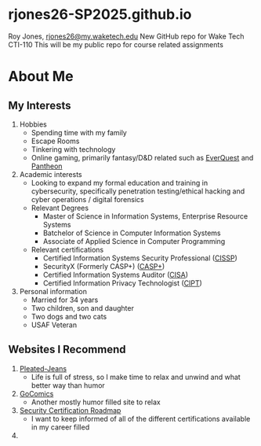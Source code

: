 # rjones26-SP2025.github.io

Roy Jones, rjones26@my.waketech.edu
New GitHub repo for Wake Tech CTI-110
This will be my public repo for course related assignments


# About Me

## My Interests
1. Hobbies
   * Spending time with my family
   * Escape Rooms
   * Tinkering with technology
   * Online gaming, primarily fantasy/D&D related such as [EverQuest](https://www.everquest.com/home) and [Pantheon](https://www.pantheonmmo.com/)
2. Academic interests
   * Looking to expand my formal education and training in cybersecurity, specifically penetration testing/ethical hacking and cyber operations / digital forensics
   * Relevant Degrees
     * Master of Science in Information Systems, Enterprise Resource Systems
     * Batchelor of Science in Computer Information Systems
     * Associate of Applied Science in Computer Programming
    * Relevant certifications
      * Certified Information Systems Security Professional ([CISSP](https://www.isc2.org/certifications/cissp))
      * SecurityX (Formerly CASP+) ([CASP+](https://partners.comptia.org/certifications/securityx))
      * Certified Information Systems Auditor ([CISA](https://www.isaca.org/credentialing/cisa))
      * Certified Information Privacy Technologist ([CIPT](https://iapp.org/certify/cipt/))
3. Personal information
   * Married for 34 years
   * Two children, son and daughter
   * Two dogs and two cats
   * USAF Veteran

## Websites I Recommend
1. [Pleated-Jeans](https://pleated-jeans.com)
   * Life is full of stress, so I make time to relax and unwind and what better way than humor
2. [GoComics](https://www.gocomics.com/)
   * Another mostly humor filled site to relax
3. [Security Certification Roadmap](https://pauljerimy.com/security-certification-roadmap/)
   * I want to keep informed of all of the different certifications available in my career filled
4. 
